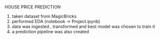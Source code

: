 HOUSE PRICE PREDICTION

1. taken dataset from MagicBricks
2. performed EDA (notebook -> Project.ipynb)
3. data was ingested , transformed and best model was chosen to train it
4. a prediction pipeline was also created

